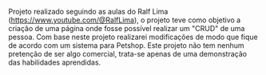 Projeto realizado seguindo as aulas do Ralf Lima (https://www.youtube.com/@RalfLima), o projeto teve como objetivo a criação de uma página onde fosse possível realizar um "CRUD" de uma pessoa. Com base neste projeto realizarei modificações de modo que fique de acordo com um sistema para Petshop. 
Este projeto não tem nenhum pretenção de ser algo comercial, trata-se apenas de uma demonstração das habilidades aprendidas. 
